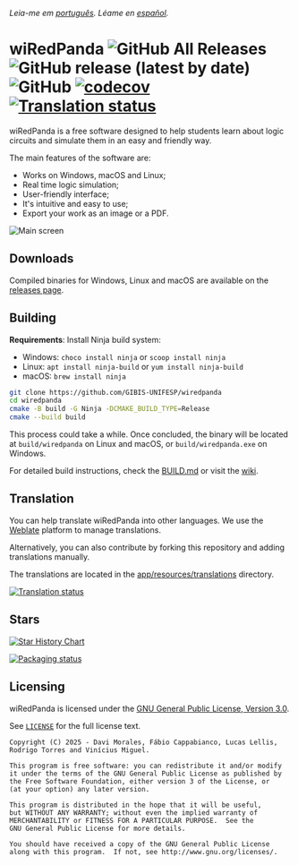 _Leia-me em [português](README_pt_BR.md). Léame en [español](README_es.md)._

# wiRedPanda ![GitHub All Releases](https://img.shields.io/github/downloads/gibis-unifesp/wiredpanda/total?style=flat-square) ![GitHub release (latest by date)](https://img.shields.io/github/v/release/gibis-unifesp/wiredpanda?style=flat-square) ![GitHub](https://img.shields.io/github/license/gibis-unifesp/wiredpanda?style=flat-square) [![codecov](https://codecov.io/gh/GIBIS-UNIFESP/wiRedPanda/branch/master/graph/badge.svg?token=5YBYB4J705)](https://codecov.io/gh/GIBIS-UNIFESP/wiRedPanda) <a href="https://hosted.weblate.org/engage/wiredpanda/"><img src="https://hosted.weblate.org/widget/wiredpanda/svg-badge.svg" alt="Translation status" /></a>

wiRedPanda is a free software designed to help students learn about logic circuits and simulate them in an easy and friendly way.

The main features of the software are:

- Works on Windows, macOS and Linux;
- Real time logic simulation;
- User-friendly interface;
- It's intuitive and easy to use;
- Export your work as an image or a PDF.

![Main screen](https://gibis-unifesp.github.io/wiRedPanda/demo.gif)

## Downloads

Compiled binaries for Windows, Linux and macOS are available on the [releases page](https://github.com/GIBIS-UNIFESP/wiRedPanda/releases).

## Building

**Requirements**: Install Ninja build system:
- Windows: `choco install ninja` or `scoop install ninja`
- Linux: `apt install ninja-build` or `yum install ninja-build`
- macOS: `brew install ninja`

```bash
git clone https://github.com/GIBIS-UNIFESP/wiredpanda
cd wiredpanda
cmake -B build -G Ninja -DCMAKE_BUILD_TYPE=Release
cmake --build build
```

This process could take a while. Once concluded, the binary will be located at `build/wiredpanda` on Linux and macOS, or `build/wiredpanda.exe` on Windows.

For detailed build instructions, check the [BUILD.md](BUILD.md) or visit the [wiki](https://github.com/GIBIS-UNIFESP/wiRedPanda/wiki/How-to-setup-environment).

## Translation

You can help translate wiRedPanda into other languages. We use the [Weblate](https://hosted.weblate.org/projects/wiredpanda/wiredpanda) platform to manage translations.

Alternatively, you can also contribute by forking this repository and adding translations manually.

The translations are located in the [app/resources/translations](https://github.com/GIBIS-UNIFESP/wiRedPanda/tree/master/app/resources/translations) directory.

<a href="https://hosted.weblate.org/engage/wiredpanda/">
<img src="https://hosted.weblate.org/widget/wiredpanda/wiredpanda/multi-auto.svg" alt="Translation status" />
</a>

## Stars

<a href="https://www.star-history.com/#GIBIS-UNIFESP/wiRedPanda&Date">
 <picture>
   <source media="(prefers-color-scheme: dark)" srcset="https://api.star-history.com/svg?repos=GIBIS-UNIFESP/wiRedPanda&type=Date&theme=dark" />
   <source media="(prefers-color-scheme: light)" srcset="https://api.star-history.com/svg?repos=GIBIS-UNIFESP/wiRedPanda&type=Date" />
   <img alt="Star History Chart" src="https://api.star-history.com/svg?repos=GIBIS-UNIFESP/wiRedPanda&type=Date" />
 </picture>
</a>

[![Packaging status](https://repology.org/badge/vertical-allrepos/wiredpanda.svg)](https://repology.org/project/wiredpanda/versions)

## Licensing

wiRedPanda is licensed under the [GNU General Public License, Version 3.0](http://www.gnu.org/licenses/).

See [`LICENSE`](LICENSE) for the full license text.

```text
Copyright (C) 2025 - Davi Morales, Fábio Cappabianco, Lucas Lellis, Rodrigo Torres and Vinícius Miguel.

This program is free software: you can redistribute it and/or modify
it under the terms of the GNU General Public License as published by
the Free Software Foundation, either version 3 of the License, or
(at your option) any later version.

This program is distributed in the hope that it will be useful,
but WITHOUT ANY WARRANTY; without even the implied warranty of
MERCHANTABILITY or FITNESS FOR A PARTICULAR PURPOSE.  See the
GNU General Public License for more details.

You should have received a copy of the GNU General Public License
along with this program.  If not, see http://www.gnu.org/licenses/.
```
